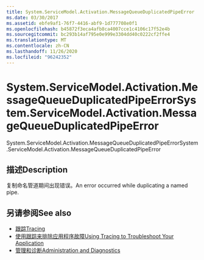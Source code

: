 ```yaml
---
title: System.ServiceModel.Activation.MessageQueueDuplicatedPipeError
ms.date: 03/30/2017
ms.assetid: ebfe9af1-76f7-4416-abf9-1d777708e0f1
ms.openlocfilehash: b45872f3eca4afb8ca4007cce1c4106c17f52e4b
ms.sourcegitcommit: bc293b14af795e0e999e3304dd40c0222cf2ffe4
ms.translationtype: MT
ms.contentlocale: zh-CN
ms.lasthandoff: 11/26/2020
ms.locfileid: "96242352"
---
```

# <a name="systemservicemodelactivationmessagequeueduplicatedpipeerror"></a><span data-ttu-id="55853-102">System.ServiceModel.Activation.MessageQueueDuplicatedPipeError</span><span class="sxs-lookup"><span data-stu-id="55853-102">System.ServiceModel.Activation.MessageQueueDuplicatedPipeError</span></span>

<span data-ttu-id="55853-103">System.ServiceModel.Activation.MessageQueueDuplicatedPipeError</span><span class="sxs-lookup"><span data-stu-id="55853-103">System.ServiceModel.Activation.MessageQueueDuplicatedPipeError</span></span>  
  
## <a name="description"></a><span data-ttu-id="55853-104">描述</span><span class="sxs-lookup"><span data-stu-id="55853-104">Description</span></span>  

 <span data-ttu-id="55853-105">复制命名管道期间出现错误。</span><span class="sxs-lookup"><span data-stu-id="55853-105">An error occurred while duplicating a named pipe.</span></span>  
  
## <a name="see-also"></a><span data-ttu-id="55853-106">另请参阅</span><span class="sxs-lookup"><span data-stu-id="55853-106">See also</span></span>

- [<span data-ttu-id="55853-107">跟踪</span><span class="sxs-lookup"><span data-stu-id="55853-107">Tracing</span></span>](index.md)
- [<span data-ttu-id="55853-108">使用跟踪来排除应用程序故障</span><span class="sxs-lookup"><span data-stu-id="55853-108">Using Tracing to Troubleshoot Your Application</span></span>](using-tracing-to-troubleshoot-your-application.md)
- [<span data-ttu-id="55853-109">管理和诊断</span><span class="sxs-lookup"><span data-stu-id="55853-109">Administration and Diagnostics</span></span>](../index.md)
